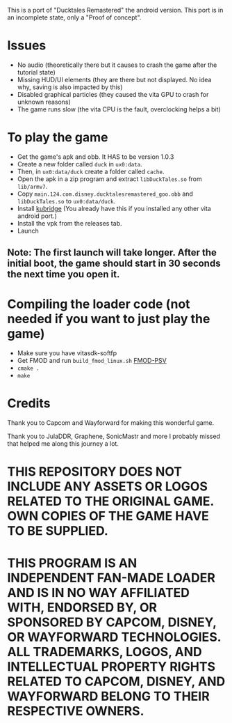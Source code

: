 This is a port of "Ducktales Remastered" the android version.
This port is in an incomplete state, only a "Proof of concept".

# Issues
- No audio (theoretically there but it causes to crash the game after the tutorial state)
- Missing HUD/UI elements (they are there but not displayed. No idea why, saving is also impacted by this)
- Disabled graphical particles (they caused the vita GPU to crash for unknown reasons)
- The game runs slow (the vita CPU is the fault, overclocking helps a bit)

# To play the game
- Get the game's apk and obb. It HAS to be version 1.0.3
- Create a new folder called `duck` in `ux0:data`.
- Then, in `ux0:data/duck` create a folder called `cache`.
- Open the apk in a zip program and extract `libDuckTales.so` from `lib/armv7`.
- Copy `main.124.com.disney.ducktalesremastered_goo.obb` and `libDuckTales.so` to `ux0:data/duck`.
- Install [kubridge](https://github.com/TheOfficialFloW/kubridge/releases/) (You already have this if you installed any other vita android port.)
- Install the vpk from the releases tab.
- Launch
## Note: The first launch will take longer. After the initial boot, the game should start in 30 seconds the next time you open it.

# Compiling the loader code (not needed if you want to just play the game)
- Make sure you have vitasdk-softfp
- Get FMOD and run `build_fmod_linux.sh` [FMOD-PSV](https://github.com/GrapheneCt/FMOD-PSV)
- `cmake .`
- `make`

# Credits
Thank you to Capcom and Wayforward for making this wonderful game.

Thank you to JulaDDR, Graphene, SonicMastr and more I probably missed that helped me along this journey a lot.

# THIS REPOSITORY DOES NOT INCLUDE ANY ASSETS OR LOGOS RELATED TO THE ORIGINAL GAME. OWN COPIES OF THE GAME HAVE TO BE SUPPLIED.
# THIS PROGRAM IS AN INDEPENDENT FAN-MADE LOADER AND IS IN NO WAY AFFILIATED WITH, ENDORSED BY, OR SPONSORED BY CAPCOM, DISNEY, OR WAYFORWARD TECHNOLOGIES. ALL TRADEMARKS, LOGOS, AND INTELLECTUAL PROPERTY RIGHTS RELATED TO CAPCOM, DISNEY, AND WAYFORWARD BELONG TO THEIR RESPECTIVE OWNERS.

